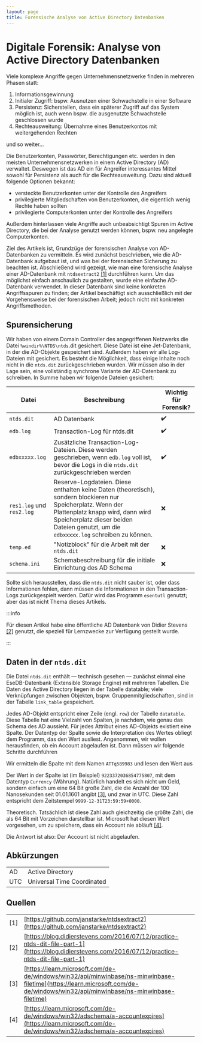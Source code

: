 ```yaml
---
layout: page
title: Forensische Analyse von Active Directory Datenbanken
---
```


# Digitale Forensik: Analyse von Active Directory Datenbanken

Viele komplexe Angriffe gegen Unternehmensnetzwerke finden in mehreren Phasen statt:

1. Informationsgewinnung
1. Initialer Zugriff: bspw. Ausnutzen einer Schwachstelle in einer Software
1. Persistenz: Sicherstellen, dass ein späterer Zugriff auf das System möglich ist, auch wenn bspw. die ausgenutzte Schwachstelle geschlossen wurde
1. Rechteausweitung: Übernahme eines Benutzerkontos mit weitergehenden Rechten

und so weiter...

Die Benutzerkonten, Passwörter, Berechtigungen etc. werden in den meisten Unternehmensnetzwerken in einem Active Directory (AD) verwaltet. Deswegen ist das AD ein für Angreifer interessantes Mittel sowohl für Persistenz als auch für die Rechteausweitung. Dazu sind aktuell folgende Optionen bekannt:

- versteckte Benutzerkonten unter der Kontrolle des Angreifers
- privilegierte Mitgliedschaften von Benutzerkonten, die eigentlich wenig Rechte haben sollten
- privilegierte Computerkonten unter der Kontrolle des Angreifers

Außerdem hinterlassen viele Angriffe auch unbeabsichtigt Spuren im Active Directory, die bei der Analyse genutzt werden können, bspw. neu angelegte Computerkonten. 

Ziel des Artikels ist, Grundzüge der forensischen Analyse von AD-Datenbanken zu vermitteln. Es wird zunächst beschrieben, wie die AD-Datenbank aufgebaut ist, und was bei der forensischen Sicherung zu beachten ist. Abschließend wird gezeigt, wie man eine forensische Analyse einer AD-Datenbank mit `ntdsextract2` [[1]](#a1) durchführen kann. Um das möglichst einfach anschaulich zu gestalten, wurde eine einfache AD-Datenbank verwendet. In dieser Datenbank sind keine konkreten Angriffsspuren zu finden; der Artikel beschäftigt sich ausschließlich mit der Vorgehensweise bei der forensischen Arbeit; jedoch nicht mit konkreten Angriffsmethoden.

## Spurensicherung

Wir haben von einem Domain Controller des angegriffenen Netzwerks die Datei `%windir%\NTDS\ntds`.dit gesichert. Diese Datei ist eine Jet-Datenbank, in der die AD-Objekte gespeichert sind. Außerdem haben wir alle Log-Dateien mit gesichert. Es besteht die Möglichkeit, dass einige Inhalte noch nicht in die `ntds.dit` zurückgeschrieben wurden. Wir müssen also in der Lage sein, eine vollständig synchrone Variante der AD-Datenbank zu schreiben. In Summe haben wir folgende Dateien gesichert:

|Datei|Beschreibung|Wichtig für Forensik?|
|-|-|-|
`ntds.dit`|AD Datenbank|:heavy_check_mark:|
`edb.log`|Transaction-Log für ntds.dit|:heavy_check_mark:|
`edbxxxxx.log`|Zusätzliche Transaction-Log-Dateien. Diese werden geschrieben, wenn `edb.log` voll ist, bevor die Logs in die `ntds.dit` zurückgeschrieben werden|:heavy_check_mark:|
`res1.log` und `res2.log`|Reserve-Logdateien. Diese enthalten keine Daten (theoretisch), sondern blockieren nur Speicherplatz. Wenn der Plattenplatz knapp wird, dann wird Speicherplatz dieser beiden Dateien genutzt, um die `edbxxxxx.log` schreiben zu können.|:x:|
`temp.ed`|"Notizblock" für die Arbeit mit der `ntds.dit`|:x:|
`schema.ini`|Schemabeschreibung für die initiale Einrichtung des AD Schema|:x:|

Sollte sich herausstellen, dass die `ntds.dit` nicht sauber ist, oder dass Informationen fehlen, dann müssen die Informationen in den Transaction-Logs zurückgespielt werden. Dafür wird das Programm `esentutl` genutzt; aber das ist nicht Thema dieses Artikels.

:::info

Für diesen Artikel habe eine öffentliche AD Datenbank von Didier Stevens [[2]](#a2) genutzt, die speziell für Lernzwecke zur Verfügung gestellt wurde.

:::

## Daten in der `ntds.dit`

Die Datei `ntds.dit` enthält &mdash; technisch gesehen &mdash; zunächst einmal eine EseDB-Datenbank (Extensible Storage Engine) mit mehreren Tabellen. Die Daten des Active Directory liegen in der Tabelle datatable; viele Verknüpfungen zwischen Objekten, bspw. Gruppenmitgliedschaften, sind in der Tabelle `link_table` gespeichert.

Jedes AD-Objekt entspricht einer Zeile (engl. `row`) der Tabelle `datatable`. Diese Tabelle hat eine Vielzahl von Spalten, je nachdem, wie genau das Schema des AD aussieht. Für jedes Attribut eines AD-Objekts existiert eine Spalte. Der Datentyp der Spalte sowie die Interpretation des Wertes obliegt dem Programm, das den Wert ausliest. Angenommen, wir wollen herausfinden, ob ein Account abgelaufen ist. Dann müssen wir folgende Schritte durchführen

Wir ermitteln die Spalte mit dem Namen `ATTq589983` und lesen den Wert aus

Der Wert in der Spalte ist (im Beispiel) `9223372036854775807`, mit dem Datentyp `Currency` (Währung). Natürlich handelt es sich nicht um Geld, sondern einfach um eine 64 Bit große Zahl, die die Anzahl der 100 Nanosekunden seit 01.01.1601 angibt [[3]](#a3), und zwar in UTC. Diese Zahl entspricht dem Zeitstempel `9999-12-31T23:59:59+0000`.

Theoretisch. Tatsächlich ist diese Zahl auch gleichzeitig die größte Zahl, die als 64 Bit mit Vorzeichen darstellbar ist. Microsoft hat diesen Wert vorgesehen, um zu speichern, dass ein Account nie abläuft [[4]](#a4).

Die Antwort ist also: Der Account ist nicht abgelaufen.

## Abkürzungen
| | |
|-|-|
|AD|Active Directory|
|UTC|Universal Time Coordinated|

## Quellen

| | |
|-|-|
|<a name="a1">[1]</a>|[https://github.com/janstarke/ntdsextract2](https://github.com/janstarke/ntdsextract2)|
|<a name="a2">[2]</a>|[https://blog.didierstevens.com/2016/07/12/practice-ntds-dit-file-part-1](https://blog.didierstevens.com/2016/07/12/practice-ntds-dit-file-part-1)|
|<a name="a3">[3]</a>|[https://learn.microsoft.com/de-de/windows/win32/api/minwinbase/ns-minwinbase-filetime](https://learn.microsoft.com/de-de/windows/win32/api/minwinbase/ns-minwinbase-filetime)|
|<a name="a4">[4]</a>|[https://learn.microsoft.com/de-de/windows/win32/adschema/a-accountexpires](https://learn.microsoft.com/de-de/windows/win32/adschema/a-accountexpires)|